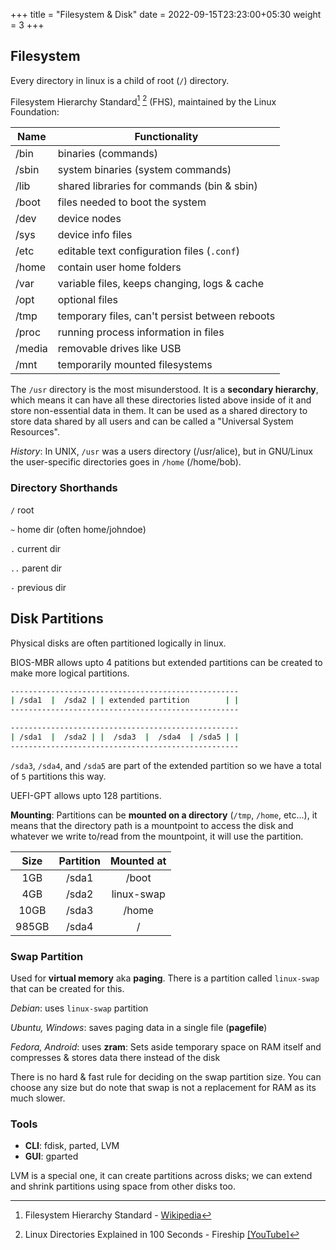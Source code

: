 +++
title = "Filesystem & Disk"
date =  2022-09-15T23:23:00+05:30
weight = 3
+++

## Filesystem
Every directory in linux is a child of root (`/`) directory.

Filesystem Hierarchy Standard[^1] [^2] (FHS), maintained by the Linux Foundation: 

| Name  |  Functionality |
|---|---|
|  /bin |  binaries (commands) |
|  /sbin |  system binaries (system commands) |
|  /lib |  shared libraries for commands (bin & sbin) |
|  /boot |  files needed to boot the system |
|  /dev |  device nodes |
|  /sys | device info files |
|  /etc | editable text configuration files (`.conf`)  |
|  /home | contain user home folders  |
|  /var | variable files, keeps changing, logs & cache  |
|  /opt |  optional files |
|  /tmp | temporary files, can't persist between reboots  |
|  /proc | running process information in files  |
|  /media | removable drives like USB |
|  /mnt   | temporarily mounted filesystems |

The `/usr` directory is the most misunderstood. It is a **secondary hierarchy**, which means it can have all these directories listed above inside of it and store non-essential data in them. It can be used as a shared directory to store data shared by all users and can be called a "Universal System Resources".

_History_: In UNIX, `/usr` was a users directory (/usr/alice), but in GNU/Linux the user-specific directories goes in `/home` (/home/bob).

[^1]: Filesystem Hierarchy Standard - [Wikipedia](https://en.wikipedia.org/wiki/Filesystem_Hierarchy_Standard)
[^2]: Linux Directories Explained in 100 Seconds - Fireship [[YouTube]](https://youtu.be/42iQKuQodW4)

### Directory Shorthands

`/` root

`~` home dir (often home/johndoe)

`.` current dir

`..` parent dir

`-` previous dir 


## Disk Partitions
Physical disks are often partitioned logically in linux.

BIOS-MBR allows upto 4 patitions but extended partitions can be created to make more logical partitions.

```sh
---------------------------------------------------
| /sda1  |  /sda2 | | extended partition        | |
---------------------------------------------------

---------------------------------------------------
| /sda1  |  /sda2 | |  /sda3  |  /sda4  | /sda5 | |
---------------------------------------------------
``` 

`/sda3`, `/sda4`, and `/sda5` are part of the extended partition so we have a total of `5` partitions this way.

UEFI-GPT allows upto 128 partitions.


**Mounting**: Partitions can be **mounted on a directory** (`/tmp`, `/home`, etc...), it means that the directory path is a mountpoint to access the disk and whatever we write to/read from the mountpoint, it will use the partition.

| Size | Partition | Mounted at | 
|:---:|:---:|:---:|
|  1GB | /sda1  | /boot |
|  4GB | /sda2  | linux-swap |
|  10GB | /sda3  | /home |
|  985GB | /sda4  | / |


### Swap Partition
Used for **virtual memory** aka **paging**. There is a partition called `linux-swap` that can be created for this.

_Debian_: uses `linux-swap` partition

_Ubuntu, Windows_: saves paging data in a single file (**pagefile**)

_Fedora, Android_: uses **zram**: Sets aside temporary space on RAM itself and compresses & stores data there instead of the disk

There is no hard & fast rule for deciding on the swap partition size. You can choose any size but do note that swap is not a replacement for RAM as its much slower.


### Tools
- **CLI**: fdisk, parted, LVM
- **GUI**: gparted

LVM is a special one, it can create partitions across disks; we can extend and shrink partitions using space from other disks too.